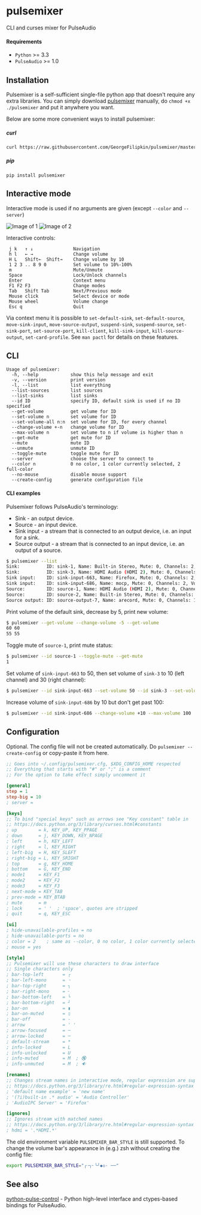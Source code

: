 # pulsemixer
CLI and curses mixer for PulseAudio

#### Requirements
- `Python` >= 3.3
- `PulseAudio` >= 1.0

## Installation

Pulsemixer is a self-sufficient single-file python app that doesn't require any extra libraries. You can simply download [pulsemixer](https://raw.githubusercontent.com/GeorgeFilipkin/pulsemixer/master/pulsemixer) manually, do `chmod +x ./pulsemixer` and put it anywhere you want.

Below are some more convenient ways to install pulsemixer:

##### curl

```sh
curl https://raw.githubusercontent.com/GeorgeFilipkin/pulsemixer/master/pulsemixer > pulsemixer && chmod +x ./pulsemixer
```

##### pip

```
pip install pulsemixer
```

## Interactive mode
Interactive mode is used if no arguments are given (except `--color` and `--server`)

![Image of 1](https://raw.githubusercontent.com/GeorgeFilipkin/pulsemixer/img/1.png)
![Image of 2](https://raw.githubusercontent.com/GeorgeFilipkin/pulsemixer/img/2.png)

Interactive controls:
```
 j k   ↑ ↓               Navigation
 h l   ← →               Change volume
 H L   Shift←  Shift→    Change volume by 10
 1 2 3 .. 8 9 0          Set volume to 10%-100%
 m                       Mute/Unmute
 Space                   Lock/Unlock channels
 Enter                   Context menu
 F1 F2 F3                Change modes
 Tab   Shift Tab         Next/Previous mode
 Mouse click             Select device or mode
 Mouse wheel             Volume change
 Esc q                   Quit
```

Via context menu it is possible to `set-default-sink`, `set-default-source`, `move-sink-input`, `move-source-output`, `suspend-sink`, `suspend-source`, `set-sink-port`, `set-source-port`, `kill-client`, `kill-sink-input`, `kill-source-output`, `set-card-profile`. See `man pactl` for details on these features.

## CLI
```
Usage of pulsemixer:
  -h, --help            show this help message and exit
  -v, --version         print version
  -l, --list            list everything
  --list-sources        list sources
  --list-sinks          list sinks
  --id ID               specify ID, default sink is used if no ID specified
  --get-volume          get volume for ID
  --set-volume n        set volume for ID
  --set-volume-all n:n  set volume for ID, for every channel
  --change-volume +-n   change volume for ID
  --max-volume n        set volume to n if volume is higher than n
  --get-mute            get mute for ID
  --mute                mute ID
  --unmute              unmute ID
  --toggle-mute         toggle mute for ID
  --server              choose the server to connect to
  --color n             0 no color, 1 color currently selected, 2 full-color
  --no-mouse            disable mouse support
  --create-config       generate configuration file
```

#### CLI examples
Pulsemixer follows PulseAudio's terminology:
* Sink - an output device.
* Source - an input device.
* Sink input - a stream that is connected to an output device, i.e. an input for a sink.
* Source output - a stream that is connected to an input device, i.e. an output of a source.

```sh
$ pulsemixer --list
Sink:          ID: sink-1, Name: Built-in Stereo, Mute: 0, Channels: 2, Volumes: ['60%', '60%'], Default
Sink:          ID: sink-3, Name: HDMI Audio (HDMI 2), Mute: 0, Channels: 2, Volumes: ['50%', '50%']
Sink input:    ID: sink-input-663, Name: Firefox, Mute: 0, Channels: 2, Volumes: ['60%', '60%']
Sink input:    ID: sink-input-686, Name: mocp, Mute: 0, Channels: 2, Volumes: ['60%', '60%']
Source:        ID: source-1, Name: HDMI Audio (HDMI 2), Mute: 0, Channels: 2, Volumes: ['100%', '100%']
Source:        ID: source-2, Name: Built-in Stereo, Mute: 0, Channels: 2, Volumes: ['40%', '40%'], Default
Source output: ID: source-output-7, Name: arecord, Mute: 0, Channels: 1, Volumes: ['40%]
```

Print volume of the default sink, decrease by 5, print new volume:
```sh
$ pulsemixer --get-volume --change-volume -5 --get-volume
60 60
55 55
```

Toggle mute of `source-1`, print mute status:
```sh
$ pulsemixer --id source-1 --toggle-mute --get-mute
1
```

Set volume of `sink-input-663` to 50, then set volume of `sink-3` to 10 (left channel) and 30 (right channel):
```sh
$ pulsemixer --id sink-input-663 --set-volume 50 --id sink-3 --set-volume-all 10:30
```

Increase volume of `sink-input-686` by 10 but don't get past 100:
```sh
$ pulsemixer --id sink-input-686 --change-volume +10 --max-volume 100
```

## Configuration
Optional.
The config file will not be created automatically. Do `pulsemixer --create-config` or copy-paste it from here.

```ini
;; Goes into ~/.config/pulsemixer.cfg, $XDG_CONFIG_HOME respected
;; Everything that starts with "#" or ";" is a comment
;; For the option to take effect simply uncomment it

[general]
step = 1
step-big = 10
; server =

[keys]
;; To bind "special keys" such as arrows see "Key constant" table in
;; https://docs.python.org/3/library/curses.html#constants
; up        = k, KEY_UP, KEY_PPAGE
; down      = j, KEY_DOWN, KEY_NPAGE
; left      = h, KEY_LEFT
; right     = l, KEY_RIGHT
; left-big  = H, KEY_SLEFT
; right-big = L, KEY_SRIGHT
; top       = g, KEY_HOME
; bottom    = G, KEY_END
; mode1     = KEY_F1
; mode2     = KEY_F2
; mode3     = KEY_F3
; next-mode = KEY_TAB
; prev-mode = KEY_BTAB
; mute      = m
; lock      = ' '  ; 'space', quotes are stripped
; quit      = q, KEY_ESC

[ui]
; hide-unavailable-profiles = no
; hide-unavailable-ports = no
; color = 2    ; same as --color, 0 no color, 1 color currently selected, 2 full-color
; mouse = yes

[style]
;; Pulsemixer will use these characters to draw interface
;; Single characters only
; bar-top-left       = ┌
; bar-left-mono      = ╶
; bar-top-right      = ┐
; bar-right-mono     = ╴
; bar-bottom-left    = └
; bar-bottom-right   = ┘
; bar-on             = ▮
; bar-on-muted       = ▯
; bar-off            = -
; arrow              = ' '
; arrow-focused      = ─
; arrow-locked       = ─
; default-stream     = *
; info-locked        = L
; info-unlocked      = U
; info-muted         = M  ; 🔇
; info-unmuted       = M  ; 🔉

[renames]
;; Changes stream names in interactive mode, regular expression are supported
;; https://docs.python.org/3/library/re.html#regular-expression-syntax
; 'default name example' = 'new name'
; '(?i)built-in .* audio' = 'Audio Controller'
; 'AudioIPC Server' = 'Firefox'

[ignores]
;; Ignores stream with matched names
;; https://docs.python.org/3/library/re.html#regular-expression-syntax
; hdmi = '.*HDMI.*'
```

The old environment variable `PULSEMIXER_BAR_STYLE` is still supported.
To change the volume bar's appearance in (e.g.) zsh without creating the config file:
```bash
export PULSEMIXER_BAR_STYLE="╭╶╮╴╰╯◆◇· ──"
```

## See also

[python-pulse-control](https://github.com/mk-fg/python-pulse-control) - Python high-level interface and ctypes-based bindings for PulseAudio.
